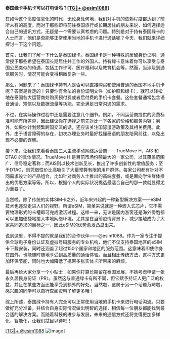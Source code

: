 **泰国绿卡手机卡可以打电话吗？[[TG💪+ @esim1088](https://t.me/s/esim1088)]**

在如今这个高度信息化的时代，无论身处何地，我们对手机的依赖程度都达到了前所未有的高度。而对于那些即将前往泰国旅行或长期居住的朋友来说，如何选择适合自己的通讯方式，无疑是一个需要认真考虑的问题。特别是对于持有泰国绿卡的人士而言，他们是否能够正常使用当地的手机卡进行通话呢？今天，我们就来详细探讨一下这个问题。

首先，让我们了解一下什么是泰国绿卡。泰国绿卡是一种特殊的居留身份证明，通常授予那些希望在泰国长期居住并工作的外国人。持有绿卡意味着你可以享受与泰国公民类似的待遇，包括工作许可、医疗福利以及教育机会等。然而，当涉及到通信服务时，情况可能会变得稍微复杂一些。

那么，问题来了：泰国绿卡持有人是否可以直接购买和使用普通的泰国本地手机卡呢？答案是肯定的！只要你有合法的身份证明文件（如护照和绿卡），就可以轻松地在泰国各大运营商处购买预付费或者后付费的手机卡套餐。这些套餐通常包含语音通话、短信以及数据流量等功能，完全满足日常沟通的需求。

不过，在实际操作过程中还是需要注意几个细节。例如，不同运营商提供的资费标准可能有所差异，因此建议你在选择之前先对比一下各家的价格和服务内容；另外，如果你计划频繁跨国交流的话，还应该关注国际漫游政策及其相关费用。此外，由于语言障碍的存在，初次办理业务时最好找懂泰语的朋友陪同前往，以免出现不必要的误解。

接下来，让我们来看看泰国三大主流移动网络运营商——TrueMove H、AIS 和 DTAC 的具体情况。TrueMove H 是目前市场份额最大的一家公司，以其覆盖范围广、信号稳定著称；而AIS则以技术创新见长，推出了许多创新性的增值服务；至于DTAC，则凭借性价比高吸引了大量预算有限的用户群体。每家公司都有针对不同需求设计的产品组合，比如针对商务人士推出的高端套餐，或是面向学生群体推出的优惠方案等等。所以，根据个人的实际状况挑选最适合自己的那一款就显得尤为重要了。

当然啦，除了传统的实体SIM卡之外，近年来兴起的一种新型解决方案——eSIM技术也逐渐走进人们的视野。所谓eSIM，简单来说就是一种嵌入式芯片，它不需要物理形式的卡槽即可完成激活过程。这样一来，无论是国内游客还是海外侨胞都可以更加便捷地接入本地网络环境。尤其是在当前疫情背景下，减少接触成为了大家共同追求的目标之一，因此eSIM的优势愈发凸显出来。

说到这里，不得不提的就是我们的合作伙伴——@esim1088。作为一家专注于提供全球电子身份认证及虚拟号码服务的专业机构，他们不仅支持泰国地区的eSIM卡下载安装，同时还涵盖了超过150个国家和地区的服务范围。这意味着即使你身在国外，也能随时随地享受到高质量的通话体验。而且相比传统方法，这种方式更加环保节能，同时也大幅降低了携带多张实体卡所带来的麻烦。

最后再给大家分享一个小贴士：如果你打算长期留在泰国发展，不妨考虑申请一张永久居民身份证（PR）。虽然这与普通绿卡有所不同，但它赋予持证人更广泛的权益，并且在某些方面还能享受到额外的好处。当然啦，这属于另一个话题范畴啦，感兴趣的同学可以自行查阅资料了解更多哦！

综上所述，泰国绿卡持有人完全可以正常使用当地的手机卡来进行电话沟通。只要做好充分准备，并结合自身实际情况做出明智的选择，相信每一位朋友都能找到最合适的解决方案。而随着科技的进步与发展，未来的通信方式还将变得更加多样化、智能化，让我们拭目以待吧！

[[TG💪+ @esim1088](https://t.me/s/esim1088) ![Image](https://i.postimg.cc/4NQfJmqS/Snipaste-2025-05-13-00-14-12.png)]